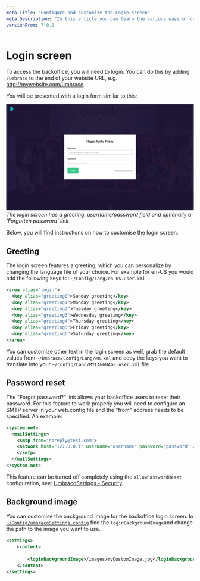 ```yaml
---
meta.Title: "Configure and customize the Login screen"
meta.Description: "In this article you can learn the various ways of customizing the Umbraco backoffice login screen and form."
versionFrom: 7.0.0
---
```


# Login screen

To access the backoffice, you will need to login. You can do this by adding `/umbraco` to the end of your website URL, e.g. http://mywebsite.com/umbraco.

You will be presented with a login form similar to this:

![Login screen](images/umbraco7-6_login.jpg "The login screen has a greeting, username/password field and optionally a 'Forgotten password' link.")
*The login screen has a greeting, username/password field and optionally a 'Forgotten password' link*

Below, you will find instructions on how to customise the login screen.

## Greeting

The login screen features a greeting, which you can personalize by changing the language file of your choice. For example for en-US you would add the following keys to: `~/Config/Lang/en-US.user.xml`

```xml
<area alias="login">
  <key alias="greeting0">Sunday greeting</key>
  <key alias="greeting1">Monday greeting</key>
  <key alias="greeting2">Tuesday greeting</key>
  <key alias="greeting3">Wednesday greeting</key>
  <key alias="greeting4">Thursday greeting</key>
  <key alias="greeting5">Friday greeting</key>
  <key alias="greeting6">Saturday greeting</key>
</area>
```

You can customize other text in the login screen as well, grab the default values from `~/Umbraco/Config/Lang/en.xml` and copy the keys you want to translate into your `~/Config/Lang/MYLANGUAGE.user.xml` file.

## Password reset

The "Forgot password?" link allows your backoffice users to reset their password. For this feature to work properly you will need to configure an SMTP server in your web.config file and the "from" address needs to be specified. An example:

```xml
<system.net>
  <mailSettings>
    <smtp from="noreply@test.com">
    <network host="127.0.0.1" userName="username" password="password" />
    </smtp>
  </mailSettings>
</system.net>
```

This feature can be turned off completely using the `allowPasswordReset` configuration, see: [UmbracoSettings - Security](../../../Reference/Config/umbracoSettings/#security)

## Background image

You can customise the background image for the backoffice login screen. In [`~/Config/umbracoSettings.config`](../../../Reference/Config/umbracoSettings/) find the `loginBackgroundImage`and change the path to the image you want to use.

```xml
<settings>
    <content>
        ...
        <loginBackgroundImage>/images/myCustomImage.jpg</loginBackgroundImage>
    </content>
</settings>
```
